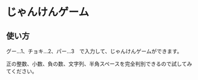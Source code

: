 # じゃんけんゲーム  

## 使い方  
グー...1、チョキ...2、パー...3　で入力して、じゃんけんゲームができます。  
  
正の整数、小数、負の数、文字列、半角スペースを完全判別できるので試してみてください。

